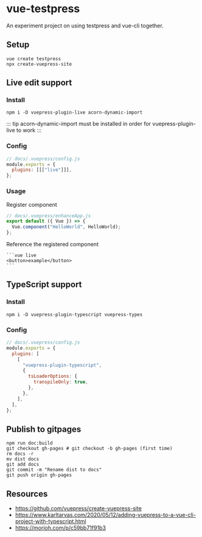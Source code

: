 # vue-testpress

An experiment project on using testpress and vue-cli together.

## Setup

```
vue create testpress
npx create-vuepress-site
```

## Live edit support

### Install

```
npm i -D vuepress-plugin-live acorn-dynamic-import
```

::: tip
acorn-dynamic-import must be installed in order for vuepress-plugin-live to work
:::

### Config

```js
// docs/.vuepress/config.js
module.exports = {
  plugins: [[["live"]]],
};
```

### Usage

Register component

```js
// docs/.vuepress/enhanceApp.js
export default ({ Vue }) => {
  Vue.component("HelloWorld", HelloWorld);
};
```

Reference the registered component

````
```vue live
<button>example</button>
```
````

## TypeScript support

### Install

```
npm i -D vuepress-plugin-typescript vuepress-types
```

### Config

```js
// docs/.vuepress/config.js
module.exports = {
  plugins: [
    [
      "vuepress-plugin-typescript",
      {
        tsLoaderOptions: {
          transpileOnly: true,
        },
      },
    ],
  ],
};
```

## Publish to gitpages

```
npm run doc:build
git checkout gh-pages # git checkout -b gh-pages (first time)
rm docs -r
mv dist docs
git add docs
git commit -m "Rename dist to docs"
git push origin gh-pages
```

## Resources

- https://github.com/vuepress/create-vuepress-site
- https://www.karltarvas.com/2020/05/12/adding-vuepress-to-a-vue-cli-project-with-typescript.html
- https://morioh.com/p/c59bb71f91b3
